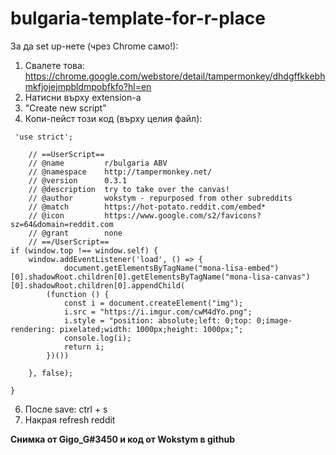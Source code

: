 # bulgaria-template-for-r-place
За да set up-нете (чрез Chrome само!):
1. Свалете това: https://chrome.google.com/webstore/detail/tampermonkey/dhdgffkkebhmkfjojejmpbldmpobfkfo?hl=en
2. Натисни върху extension-а
3. "Create new script"
4. Копи-пейст този код (върху целия файл): 
```
 'use strict';

    // ==UserScript==
    // @name         r/bulgaria ABV
    // @namespace    http://tampermonkey.net/
    // @version      0.3.1
    // @description  try to take over the canvas!
    // @author       wokstym - repurposed from other subreddits
    // @match        https://hot-potato.reddit.com/embed*
    // @icon         https://www.google.com/s2/favicons?sz=64&domain=reddit.com
    // @grant        none
    // ==/UserScript==
if (window.top !== window.self) {
    window.addEventListener('load', () => {
            document.getElementsByTagName("mona-lisa-embed")[0].shadowRoot.children[0].getElementsByTagName("mona-lisa-canvas")[0].shadowRoot.children[0].appendChild(
        (function () {
            const i = document.createElement("img");
            i.src = "https://i.imgur.com/cwM4dYo.png";
            i.style = "position: absolute;left: 0;top: 0;image-rendering: pixelated;width: 1000px;height: 1000px;";
            console.log(i);
            return i;
        })())

    }, false);

}
```

6. После save: ctrl + s
7. Накрая refresh reddit

**Снимка от Gigo_G#3450 и код от Wokstym в github** 
